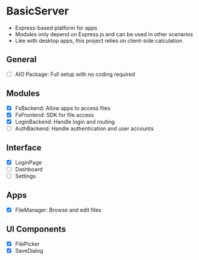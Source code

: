 # BasicServer

- Express-based platform for apps
- Modules only depend on Express.js and can be used in other scenarios
- Like with desktop apps, this project relies on client-side calculation

## General
- [ ] AIO Package: Full setup with no coding required

## Modules
- [x] FsBackend: Allow apps to access files
- [x] FsFrontend: SDK for file access
- [x] LoginBackend: Handle login and routing
- [ ] AuthBackend: Handle authentication and user accounts

## Interface
- [x] LoginPage
- [ ] Dashboard
- [ ] Settings

## Apps
- [x] FileManager: Browse and edit files

## UI Components
- [x] FilePicker
- [x] SaveDialog
